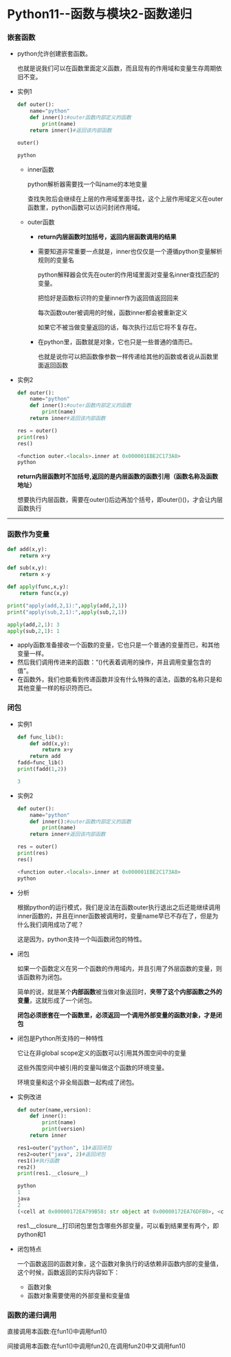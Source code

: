 # Python11--函数与模块2-函数递归

### 嵌套函数

+ python允许创建嵌套函数。

  也就是说我们可以在函数里面定义函数，而且现有的作用域和变量生存周期依旧不变。

+ 实例1

  ```python
  def outer():
      name="python"
      def inner():#outer函数内部定义的函数
          print(name)
      return inner()#返回该内部函数
  
  outer()
  ```

  ```python
  python
  ```

  + inner函数

    python解析器需要找一个叫name的本地变量

    查找失败后会继续在上层的作用域里面寻找，这个上层作用域定义在outer函数里，python函数可以访问封闭作用域。

  + outer函数

    + **return内层函数时加括号，返回内层函数调用的结果**

    + 需要知道非常重要一点就是，inner也仅仅是一个遵循python变量解析规则的变量名

      python解释器会优先在outer的作用域里面对变量名inner查找匹配的变量。

      把恰好是函数标识符的变量inner作为返回值返回回来

      每次函数outer被调用的时候，函数inner都会被重新定义

      如果它不被当做变量返回的话，每次执行过后它将不复存在。

    + 在python里，函数就是对象，它也只是一些普通的值而已。

      也就是说你可以把函数像参数一样传递给其他的函数或者说从函数里面返回函数

+ 实例2

  ```python
  def outer():
      name="python"
      def inner():#outer函数内部定义的函数
          print(name)
      return inner#返回该内部函数
  
  res = outer()
  print(res)
  res()
  ```

  ```python
  <function outer.<locals>.inner at 0x000001EBE2C173A8>
  python
  ```

  **return内层函数时不加括号,返回的是内层函数的函数引用（函数名称及函数地址）**

  想要执行内层函数，需要在outer()后边再加个括号，即outer()()，才会让内层函数执行

---

### 函数作为变量

```python
def add(x,y):
    return x+y

def sub(x,y):
    return x-y

def apply(func,x,y):
    return func(x,y)

print("apply(add,2,1):",apply(add,2,1))
print("apply(sub,2,1):",apply(sub,2,1))
```

```python
apply(add,2,1): 3
apply(sub,2,1): 1
```

+ apply函数准备接收一个函数的变量，它也只是一个普通的变量而已，和其他变量一样。
+ 然后我们调用传进来的函数：“()代表着调用的操作，并且调用变量包含的值”。
+ 在函数外，我们也能看到传递函数并没有什么特殊的语法，函数的名称只是和其他变量一样的标识符而已。

### 闭包

+ 实例1

  ```python
  def func_lib():
      def add(x,y):
          return x+y
      return add
  fadd=func_lib()
  print(fadd(1,2))
  ```

  ```python
  3
  ```

+ 实例2

  ```python
  def outer():
      name="python"
      def inner():#outer函数内部定义的函数
          print(name)
      return inner#返回该内部函数
  
  res = outer()
  print(res)
  res()
  ```

  ```python
  <function outer.<locals>.inner at 0x000001EBE2C173A8>
  python
  ```

+ 分析

  根据python的运行模式，我们是没法在函数outer执行退出之后还能继续调用inner函数的，并且在inner函数被调用时，变量name早已不存在了，但是为什么我们调用成功了呢？

  这是因为，python支持一个叫函数闭包的特性。

+ 闭包

  如果一个函数定义在另一个函数的作用域内，并且引用了外层函数的变量，则该函数称为闭包。

  简单的说，就是某个**内部函数**被当做对象返回时，**夹带了这个内部函数之外的变量**，这就形成了一个闭包。

  **闭包必须嵌套在一个函数里，必须返回一个调用外部变量的函数对象，才是闭包**

+ 闭包是Python所支持的一种特性

  它让在非global scope定义的函数可以引用其外围空间中的变量

  这些外围空间中被引用的变量叫做这个函数的环境变量。

  环境变量和这个非全局函数一起构成了闭包。

+ 实例改进

  ```python
  def outer(name,version):
      def inner():
          print(name)
          print(version)
      return inner
  
  res1=outer("python", 1)#返回闭包
  res2=outer("java", 2)#返回闭包
  res1()#执行函数
  res2()
  print(res1.__closure__)
  ```

  ```python
  python
  1
  java
  2
  (<cell at 0x00000172EA799B58: str object at 0x00000172EA76DFB0>, <cell at 0x00000172EA799B88: int object at 0x00007FFDFC3C7100>)
  ```

  res1.\__closure__打印闭包里包含哪些外部变量，可以看到结果里有两个，即python和1

+ 闭包特点

  一个函数返回的函数对象，这个函数对象执行的话依赖非函数内部的变量值，这个时候，函数返回的实际内容如下：

  + 函数对象
  + 函数对象需要使用的外部变量和变量值

###  函数的递归调用

 直接调用本函数:在fun1()中调用fun1()

 间接调用本函数:在fun1()中调用fun2(),在调用fun2()中又调用fun1()

 

   
